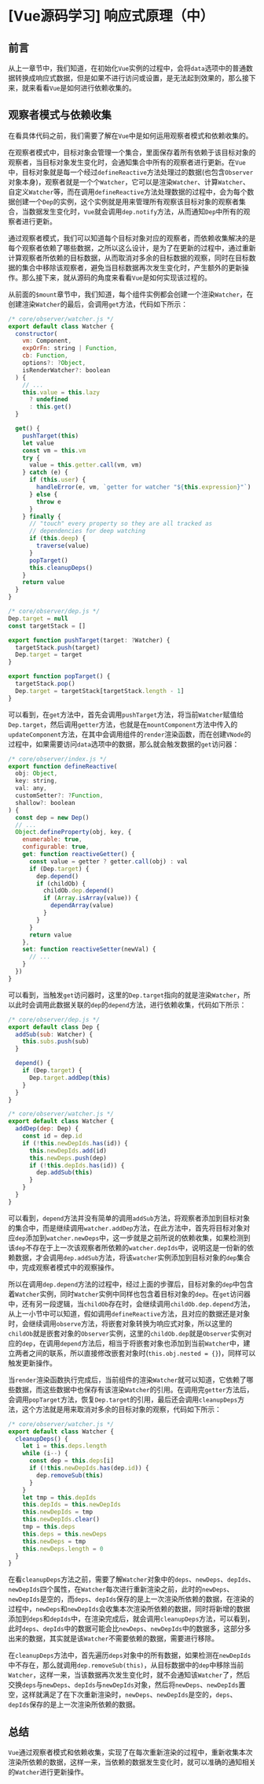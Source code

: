 # [Vue源码学习] 响应式原理（中）

## 前言

从上一章节中，我们知道，在初始化`Vue`实例的过程中，会将`data`选项中的普通数据转换成响应式数据，但是如果不进行访问或设置，是无法起到效果的，那么接下来，就来看看`Vue`是如何进行依赖收集的。

## 观察者模式与依赖收集

在看具体代码之前，我们需要了解在`Vue`中是如何运用观察者模式和依赖收集的。

在观察者模式中，目标对象会管理一个集合，里面保存着所有依赖于该目标对象的观察者，当目标对象发生变化时，会通知集合中所有的观察者进行更新。在`Vue`中，目标对象就是每一个经过`defineReactive`方法处理过的数据(也包含`Observer`对象本身)，观察者就是一个个`Watcher`，它可以是渲染`Watcher`、计算`Watcher`、自定义`Watcher`等，而在调用`defineReactive`方法处理数据的过程中，会为每个数据创建一个`Dep`的实例，这个实例就是用来管理所有观察该目标对象的观察者集合，当数据发生变化时，`Vue`就会调用`dep.notify`方法，从而通知`Dep`中所有的观察者进行更新。

通过观察者模式，我们可以知道每个目标对象对应的观察者，而依赖收集解决的是每个观察者依赖了哪些数据，之所以这么设计，是为了在更新的过程中，通过重新计算观察者所依赖的目标数据，从而取消对多余的目标数据的观察，同时在目标数据的集合中移除该观察者，避免当目标数据再次发生变化时，产生额外的更新操作。那么接下来，就从源码的角度来看看`Vue`是如何实现该过程的。

从前面的`$mount`章节中，我们知道，每个组件实例都会创建一个渲染`Watcher`，在创建渲染`Watcher`的最后，会调用`get`方法，代码如下所示：

```js
/* core/observer/watcher.js */
export default class Watcher {
  constructor(
    vm: Component,
    expOrFn: string | Function,
    cb: Function,
    options?: ?Object,
    isRenderWatcher?: boolean
  ) {
    // ...
    this.value = this.lazy
      ? undefined
      : this.get()
  }

  get() {
    pushTarget(this)
    let value
    const vm = this.vm
    try {
      value = this.getter.call(vm, vm)
    } catch (e) {
      if (this.user) {
        handleError(e, vm, `getter for watcher "${this.expression}"`)
      } else {
        throw e
      }
    } finally {
      // "touch" every property so they are all tracked as
      // dependencies for deep watching
      if (this.deep) {
        traverse(value)
      }
      popTarget()
      this.cleanupDeps()
    }
    return value
  }
}
```

```js
/* core/observer/dep.js */
Dep.target = null
const targetStack = []

export function pushTarget(target: ?Watcher) {
  targetStack.push(target)
  Dep.target = target
}

export function popTarget() {
  targetStack.pop()
  Dep.target = targetStack[targetStack.length - 1]
}
```

可以看到，在`get`方法中，首先会调用`pushTarget`方法，将当前`Watcher`赋值给`Dep.target`，然后调用`getter`方法，也就是在`mountComponent`方法中传入的`updateComponent`方法，在其中会调用组件的`render`渲染函数，而在创建`VNode`的过程中，如果需要访问`data`选项中的数据，那么就会触发数据的`get`访问器：

```js
/* core/observer/index.js */
export function defineReactive(
  obj: Object,
  key: string,
  val: any,
  customSetter?: ?Function,
  shallow?: boolean
) {
  const dep = new Dep()
  // ...
  Object.defineProperty(obj, key, {
    enumerable: true,
    configurable: true,
    get: function reactiveGetter() {
      const value = getter ? getter.call(obj) : val
      if (Dep.target) {
        dep.depend()
        if (childOb) {
          childOb.dep.depend()
          if (Array.isArray(value)) {
            dependArray(value)
          }
        }
      }
      return value
    },
    set: function reactiveSetter(newVal) {
      // ...
    }
  })
}
```

可以看到，当触发`get`访问器时，这里的`Dep.target`指向的就是渲染`Watcher`，所以此时会调用此数据关联的`dep`的`depend`方法，进行依赖收集，代码如下所示：

```js
/* core/observer/dep.js */
export default class Dep {
  addSub(sub: Watcher) {
    this.subs.push(sub)
  }

  depend() {
    if (Dep.target) {
      Dep.target.addDep(this)
    }
  }
}
```

```js
/* core/observer/watcher.js */
export default class Watcher {
  addDep(dep: Dep) {
    const id = dep.id
    if (!this.newDepIds.has(id)) {
      this.newDepIds.add(id)
      this.newDeps.push(dep)
      if (!this.depIds.has(id)) {
        dep.addSub(this)
      }
    }
  }
}
```

可以看到，`depend`方法并没有简单的调用`addSub`方法，将观察者添加到目标对象的集合中，而是继续调用`watcher.addDep`方法，在此方法中，首先将目标对象对应`dep`添加到`watcher.newDeps`中，这一步就是之前所说的依赖收集，如果检测到该`dep`不存在于上一次该观察者所依赖的`watcher.depIds`中，说明这是一份新的依赖数据，才会调用`dep.addSub`方法，将该`watcher`实例添加到目标对象的`dep`集合中，完成观察者模式中的观察操作。

所以在调用`dep.depend`方法的过程中，经过上面的步骤后，目标对象的`dep`中包含着`Watcher`实例，同时`Watcher`实例中同样也包含着目标对象的`dep`。在`get`访问器中，还有另一段逻辑，当`childOb`存在时，会继续调用`childOb.dep.depend`方法，从上一小节中可以知道，假如调用`defineReactive`方法，且对应的数据还是对象时，会继续调用`observe`方法，将嵌套对象转换为响应式对象，所以这里的`childOb`就是嵌套对象的`Observer`实例，这里的`childOb.dep`就是`Observer`实例对应的`dep`，在调用`depend`方法后，相当于将嵌套对象也添加到当前`Watcher`中，建立两者之间的联系，所以直接修改嵌套对象时(`this.obj.nested = {}`)，同样可以触发更新操作。

当`render`渲染函数执行完成后，当前组件的渲染`Watcher`就可以知道，它依赖了哪些数据，而这些数据中也保存有该渲染`Watcher`的引用。在调用完`getter`方法后，会调用`popTarget`方法，恢复`Dep.target`的引用，最后还会调用`cleanupDeps`方法，这个方法就是用来取消对多余的目标对象的观察，代码如下所示：

```js
/* core/observer/watcher.js */
export default class Watcher {
  cleanupDeps() {
    let i = this.deps.length
    while (i--) {
      const dep = this.deps[i]
      if (!this.newDepIds.has(dep.id)) {
        dep.removeSub(this)
      }
    }
    let tmp = this.depIds
    this.depIds = this.newDepIds
    this.newDepIds = tmp
    this.newDepIds.clear()
    tmp = this.deps
    this.deps = this.newDeps
    this.newDeps = tmp
    this.newDeps.length = 0
  }
}
```

在看`cleanupDeps`方法之前，需要了解`Watcher`对象中的`deps`、`newDeps`、`depIds`、`newDepIds`四个属性，在`Watcher`每次进行重新渲染之前，此时的`newDeps`、`newDepIds`是空的，而`deps`、`depIds`保存的是上一次渲染所依赖的数据，在渲染的过程中，`newDeps`和`newDepIds`会收集本次渲染所依赖的数据，同时将新增的数据添加到`deps`和`depIds`中，在渲染完成后，就会调用`cleanupDeps`方法，可以看到，此时`deps`、`depIds`中的数据可能会比`newDeps`、`newDepIds`中的数据多，这部分多出来的数据，其实就是该`Watcher`不需要依赖的数据，需要进行移除。

在`cleanupDeps`方法中，首先遍历`deps`对象中的所有数据，如果检测在`newDepIds`中不存在，那么就调用`dep.removeSub(this)`，从目标数据中的`dep`中移除当前`Watcher`，这样一来，当该数据再次发生变化时，就不会通知该`Watcher`了，然后交换`deps`与`newDeps`、`depIds`与`newDepIds`对象，然后将`newDeps`、`newDepIds`置空，这样就满足了在下次重新渲染时，`newDeps`、`newDepIds`是空的，`deps`、`depIds`保存的是上一次渲染所依赖的数据。

## 总结

`Vue`通过观察者模式和依赖收集，实现了在每次重新渲染的过程中，重新收集本次渲染所依赖的数据，这样一来，当依赖的数据发生变化时，就可以准确的通知相关的`Watcher`进行更新操作。
